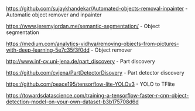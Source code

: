 https://github.com/sujaykhandekar/Automated-objects-removal-inpainter - Automatic object remover and inpainter

https://www.jeremyjordan.me/semantic-segmentation/ - Object segmentation

https://medium.com/analytics-vidhya/removing-objects-from-pictures-with-deep-learning-5e7c35f3f0dd - Object remover

http://www.inf-cv.uni-jena.de/part_discovery - Part discovery

https://github.com/cvjena/PartDetectorDisovery - Part detector discovery

https://github.com/peace195/tensorflow-lite-YOLOv3 - YOLO to TFlite

https://towardsdatascience.com/training-a-tensorflow-faster-r-cnn-object-detection-model-on-your-own-dataset-b3b175708d6d
